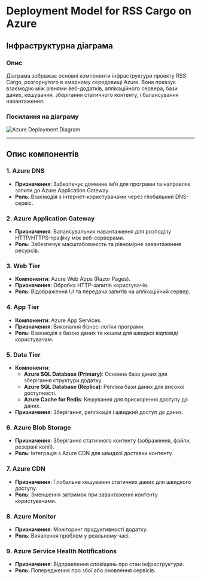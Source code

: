 # Deployment Model for RSS Cargo on Azure

## Інфраструктурна діаграма

### Опис

Діаграма зображає основні компоненти інфраструктури проекту RSS Cargo, розгорнутого в хмарному середовищі Azure. Вона показує взаємодію між рівнями веб-додатків, аплікаційного сервера, бази даних, кешування, зберігання статичного контенту, і балансування навантаження.

### Посилання на діаграму

![Azure Deployment Diagram](https://www.plantuml.com/plantuml/png/ZLInZjD04Etz5K-feBW2IWfqHop1ILm4COZYv69YJt8hRNR3UWmAwFuTU-qiWt4aTpjltdkZ6J_vjX4AqXvj9aOiOriKM5CuUEHyilvyP2Tuy3LRU8UxNstWBAkiRskixfrmS2mh_Cw0nwyDXn8tDs_n67d8DqMPFMTPu4h87InZDJJktJvG8w6jf2i7-UYPb0CAxQMzxqudQoeIuntUa_1FEfSPq4q3rBoEXeB33rDnSt5qlkuwttY7BuR3WAf9VQENlIhdyTS3_goyEdZUIusV-kcUzfnka9EGDaVT0JjgqZ6Bpn-HNx0Ndu8vKZY_N86QlZNM2vHRZXTDoh6Eokyjjqcsfkg9iVS1MwvD4_dn5HkN5HhnWGv9zCxw7Oe1YueU6El_sUjy4qcnwef9YXwyCvt0k0F8rTXuCVin3F4hfnkFn38XwU8VcAmy_IkDORsUBvq_bPBbYfIVgOVcJJCpLL_b9b-DZjuw2RFIAUdlS-YaEE0DjfmMlJvH9M9-ufGqVnETalbBQ8PwnrwApy9lbFAoWByWJRViwlxF-WS0)

---

## Опис компонентів

### **1. Azure DNS**

- **Призначення**: Забезпечує доменне ім’я для програми та направляє запити до Azure Application Gateway.
- **Роль**: Взаємодія з інтернет-користувачами через глобальний DNS-сервіс.

### **2. Azure Application Gateway**

- **Призначення**: Балансувальник навантаження для розподілу HTTP/HTTPS-трафіку між веб-серверами.
- **Роль**: Забезпечує масштабованість та рівномірне завантаження ресурсів.

### **3. Web Tier**

- **Компоненти**: Azure Web Apps (Razor Pages).
- **Призначення**: Обробка HTTP-запитів користувачів.
- **Роль**: Відображення UI та передача запитів на аплікаційний сервер.

### **4. App Tier**

- **Компоненти**: Azure App Services.
- **Призначення**: Виконання бізнес-логіки програми.
- **Роль**: Взаємодія з базою даних та кешем для швидкої відповіді користувачам.

### **5. Data Tier**

- **Компоненти**:
  - **Azure SQL Database (Primary)**: Основна база даних для зберігання структури додатку.
  - **Azure SQL Database (Replica)**: Репліка бази даних для високої доступності.
  - **Azure Cache for Redis**: Кешування для прискорення доступу до даних.
- **Призначення**: Зберігання, реплікація і швидкий доступ до даних.

### **6. Azure Blob Storage**

- **Призначення**: Зберігання статичного контенту (зображення, файли, резервні копії).
- **Роль**: Інтеграція з Azure CDN для швидкої доставки контенту.

### **7. Azure CDN**

- **Призначення**: Глобальне кешування статичних даних для швидкого доступу.
- **Роль**: Зменшення затримок при завантаженні контенту користувачами.

### **8. Azure Monitor**

- **Призначення**: Моніторинг продуктивності додатку.
- **Роль**: Виявлення проблем у реальному часі.

### **9. Azure Service Health Notifications**

- **Призначення**: Відправлення сповіщень про стан інфраструктури.
- **Роль**: Попередження про збої або оновлення сервісів.
